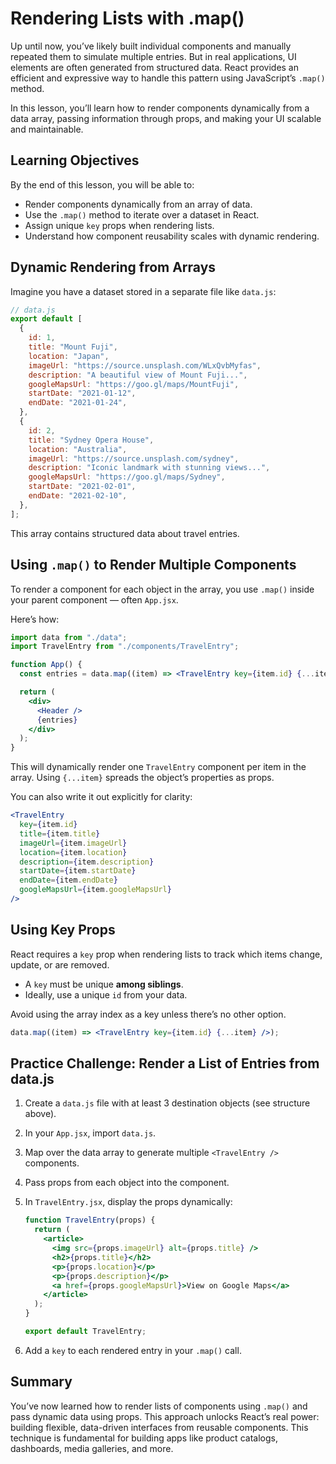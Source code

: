 # Rendering Lists with .map()

Up until now, you’ve likely built individual components and manually repeated them to simulate multiple entries. But in real applications, UI elements are often generated from structured data. React provides an efficient and expressive way to handle this pattern using JavaScript’s `.map()` method.

In this lesson, you’ll learn how to render components dynamically from a data array, passing information through props, and making your UI scalable and maintainable.

## Learning Objectives

By the end of this lesson, you will be able to:

- Render components dynamically from an array of data.
- Use the `.map()` method to iterate over a dataset in React.
- Assign unique `key` props when rendering lists.
- Understand how component reusability scales with dynamic rendering.

## Dynamic Rendering from Arrays

Imagine you have a dataset stored in a separate file like `data.js`:

```js
// data.js
export default [
  {
    id: 1,
    title: "Mount Fuji",
    location: "Japan",
    imageUrl: "https://source.unsplash.com/WLxQvbMyfas",
    description: "A beautiful view of Mount Fuji...",
    googleMapsUrl: "https://goo.gl/maps/MountFuji",
    startDate: "2021-01-12",
    endDate: "2021-01-24",
  },
  {
    id: 2,
    title: "Sydney Opera House",
    location: "Australia",
    imageUrl: "https://source.unsplash.com/sydney",
    description: "Iconic landmark with stunning views...",
    googleMapsUrl: "https://goo.gl/maps/Sydney",
    startDate: "2021-02-01",
    endDate: "2021-02-10",
  },
];
```

This array contains structured data about travel entries.

## Using `.map()` to Render Multiple Components

To render a component for each object in the array, you use `.map()` inside your parent component — often `App.jsx`.

Here’s how:

```jsx
import data from "./data";
import TravelEntry from "./components/TravelEntry";

function App() {
  const entries = data.map((item) => <TravelEntry key={item.id} {...item} />);

  return (
    <div>
      <Header />
      {entries}
    </div>
  );
}
```

This will dynamically render one `TravelEntry` component per item in the array. Using `{...item}` spreads the object’s properties as props.

You can also write it out explicitly for clarity:

```jsx
<TravelEntry
  key={item.id}
  title={item.title}
  imageUrl={item.imageUrl}
  location={item.location}
  description={item.description}
  startDate={item.startDate}
  endDate={item.endDate}
  googleMapsUrl={item.googleMapsUrl}
/>
```

## Using Key Props

React requires a `key` prop when rendering lists to track which items change, update, or are removed.

- A `key` must be unique **among siblings**.
- Ideally, use a unique `id` from your data.

Avoid using the array index as a key unless there’s no other option.

```jsx
data.map((item) => <TravelEntry key={item.id} {...item} />);
```

## Practice Challenge: Render a List of Entries from data.js

1. Create a `data.js` file with at least 3 destination objects (see structure above).
2. In your `App.jsx`, import `data.js`.
3. Map over the data array to generate multiple `<TravelEntry />` components.
4. Pass props from each object into the component.
5. In `TravelEntry.jsx`, display the props dynamically:

   ```jsx
   function TravelEntry(props) {
     return (
       <article>
         <img src={props.imageUrl} alt={props.title} />
         <h2>{props.title}</h2>
         <p>{props.location}</p>
         <p>{props.description}</p>
         <a href={props.googleMapsUrl}>View on Google Maps</a>
       </article>
     );
   }

   export default TravelEntry;
   ```

6. Add a `key` to each rendered entry in your `.map()` call.

## Summary

You’ve now learned how to render lists of components using `.map()` and pass dynamic data using props. This approach unlocks React’s real power: building flexible, data-driven interfaces from reusable components. This technique is fundamental for building apps like product catalogs, dashboards, media galleries, and more.
